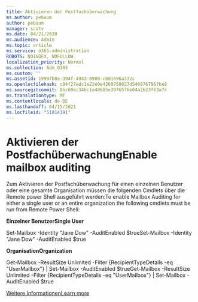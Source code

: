 ```yaml
---
title: Aktivieren der Postfachüberwachung
ms.author: pebaum
author: pebaum
manager: scotv
ms.date: 04/21/2020
ms.audience: Admin
ms.topic: article
ms.service: o365-administration
ROBOTS: NOINDEX, NOFOLLOW
localization_priority: Normal
ms.collection: Adm_O365
ms.custom: ''
ms.assetid: 19997b0a-394f-4943-8908-c601696a332c
ms.openlocfilehash: c04f27edc1e22e0e4269758827d5468767967be8
ms.sourcegitcommit: 8bc60ec34bc1e40685e3976576e04a2623f63a7c
ms.translationtype: MT
ms.contentlocale: de-DE
ms.lasthandoff: 04/15/2021
ms.locfileid: "51814191"
---
```

# <a name="enable-mailbox-auditing"></a><span data-ttu-id="02cce-102">Aktivieren der Postfachüberwachung</span><span class="sxs-lookup"><span data-stu-id="02cce-102">Enable mailbox auditing</span></span>

<span data-ttu-id="02cce-103">Zum Aktivieren der Postfachüberwachung für einen einzelnen Benutzer oder eine gesamte Organisation müssen die folgenden Cmdlets über die Remote power Shell ausgeführt werden:</span><span class="sxs-lookup"><span data-stu-id="02cce-103">To enable Mailbox Auditing for either a single user or an entire organization the following cmdlets must be run from Remote Power Shell:</span></span>
  
 <span data-ttu-id="02cce-104">**Einzelner Benutzer**</span><span class="sxs-lookup"><span data-stu-id="02cce-104">**Single User**</span></span>
  
<span data-ttu-id="02cce-105">Set-Mailbox -Identity "Jane Dow" -AuditEnabled $true</span><span class="sxs-lookup"><span data-stu-id="02cce-105">Set-Mailbox -Identity "Jane Dow" -AuditEnabled $true</span></span>
  
 <span data-ttu-id="02cce-106">**Organisation**</span><span class="sxs-lookup"><span data-stu-id="02cce-106">**Organization**</span></span>
  
<span data-ttu-id="02cce-107">Get-Mailbox -ResultSize Unlimited -Filter {RecipientTypeDetails -eq "UserMailbox"} | Set-Mailbox -AuditEnabled $true</span><span class="sxs-lookup"><span data-stu-id="02cce-107">Get-Mailbox -ResultSize Unlimited -Filter {RecipientTypeDetails -eq "UserMailbox"} | Set-Mailbox -AuditEnabled $true</span></span>
  
[<span data-ttu-id="02cce-108">Weitere Informationen</span><span class="sxs-lookup"><span data-stu-id="02cce-108">Learn more</span></span>](https://docs.microsoft.com/microsoft-365/compliance/enable-mailbox-auditing)
  

